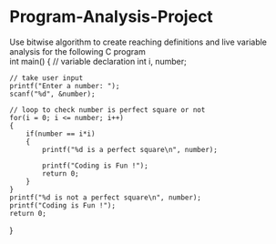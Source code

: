 # Program-Analysis-Project
Use bitwise algorithm to create reaching definitions and live variable analysis for the following C program 
<br>
int main()
{
    // variable declaration
    int i, number;

    // take user input
    printf("Enter a number: ");
    scanf("%d", &number);

    // loop to check number is perfect square or not
    for(i = 0; i <= number; i++)
    {
        if(number == i*i)
        {
            printf("%d is a perfect square\n", number);

            printf("Coding is Fun !");
            return 0; 
        }
    }
    printf("%d is not a perfect square\n", number);
    printf("Coding is Fun !");
    return 0;
}

